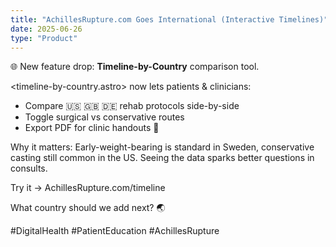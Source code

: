 ```yaml
---
title: "AchillesRupture.com Goes International (Interactive Timelines)"
date: 2025-06-26
type: "Product"
---
```


🌐 New feature drop: **Timeline-by-Country** comparison tool.

<timeline-by-country.astro> now lets patients & clinicians:
- Compare 🇺🇸 🇬🇧 🇩🇪 rehab protocols side-by-side
- Toggle surgical vs conservative routes
- Export PDF for clinic handouts 📄

Why it matters:
Early-weight-bearing is standard in Sweden, conservative casting still common in the US. Seeing the data sparks better questions in consults.

Try it → AchillesRupture.com/timeline

What country should we add next? 🌏

#DigitalHealth #PatientEducation #AchillesRupture